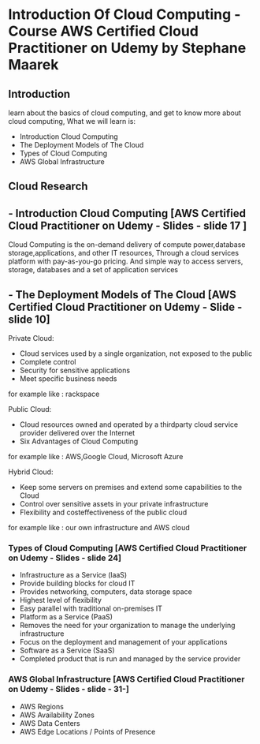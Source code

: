 
# Introduction Of Cloud Computing - Course AWS Certified Cloud Practitioner on Udemy by Stephane Maarek 

## Introduction
learn about the basics of cloud computing, and get to know more about cloud computing, What we will learn is:
 - Introduction Cloud Computing 
 - The Deployment Models of The Cloud 
 - Types of Cloud Computing 
 - AWS Global Infrastructure 

## Cloud Research
## - Introduction Cloud Computing [AWS Certified Cloud Practitioner on Udemy - Slides - slide 17 ]
  Cloud Computing is the on-demand delivery of compute power,database storage,applications, and other IT resources, Through a cloud services platform with pay-as-you-go pricing. And simple way to access servers, storage, databases and a set of application services 
## - The Deployment Models of The Cloud [AWS Certified Cloud Practitioner on Udemy - Slide - slide 10] 
Private Cloud:
- Cloud services used by a single organization, not exposed to the public
- Complete control
- Security for sensitive applications
- Meet specific business needs 

for example like : rackspace 

Public Cloud:
- Cloud resources owned and operated by a thirdparty cloud service provider delivered over the Internet
-  Six Advantages of Cloud Computing

for example like : AWS,Google Cloud, Microsoft Azure

Hybrid Cloud:
- Keep some servers on premises and extend some capabilities to the Cloud
-  Control over sensitive assets in your private infrastructure
-  Flexibility and costeffectiveness of the public cloud 

for example like : our own infrastructure and AWS cloud

### Types of Cloud Computing [AWS Certified Cloud Practitioner on Udemy - Slides - slide 24]
- Infrastructure as a Service (laaS)
- Provide building blocks for cloud IT
- Provides networking, computers, data storage space
- Highest level of flexibility
- Easy parallel with traditional on-premises IT
- Platform as a Service (PaaS)
- Removes the need for your organization to manage the underlying infrastructure
- Focus on the deployment and management of your applications
- Software as a Service (SaaS)
-  Completed product that is run and managed by the service provider

### AWS Global Infrastructure [AWS Certified Cloud Practitioner on Udemy - Slides - slide - 31-]
- AWS Regions 
- AWS Availability Zones 
- AWS Data Centers 
- AWS Edge Locations / Points of Presence
